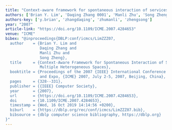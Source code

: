 ```yaml
---
title: "Context-aware framework for spontaneous interaction of services in multiple heterogeneous spaces"
authors: ['Brian Y. Lim', 'Daqing Zhang 0001', 'Manli Zhu', 'Song Zheng']
authors-key: ['y.brian', 'zhangdaqing', 'zhumanli', 'zhengsong']
year: "2007"
article-link: "https://doi.org/10.1109/ICME.2007.4284653"
venue: "ICME"
bibex: "@inproceedings{DBLP:conf/icmcs/LimZZZ07,
  author    = {Brian Y. Lim and
               Daqing Zhang and
               Manli Zhu and
               Song Zheng},
  title     = {Context-Aware Framework for Spontaneous Interaction of Services in
               Multiple Heterogeneous Spaces},
  booktitle = {Proceedings of the 2007 {IEEE} International Conference on Multimedia
               and Expo, {ICME} 2007, July 2-5, 2007, Beijing, China},
  pages     = {328--331},
  publisher = {{IEEE} Computer Society},
  year      = {2007},
  url       = {https://doi.org/10.1109/ICME.2007.4284653},
  doi       = {10.1109/ICME.2007.4284653},
  timestamp = {Wed, 16 Oct 2019 14:14:56 +0200},
  biburl    = {https://dblp.org/rec/conf/icmcs/LimZZZ07.bib},
  bibsource = {dblp computer science bibliography, https://dblp.org}
}"
---
```

